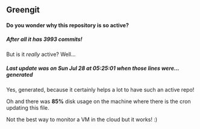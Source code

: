 ## Greengit

#### Do you wonder why this repository is so active?

##### After all it has 3993 commits!

But is it *really* active? Well...

##### Last update was on Sun Jul 28 at 05:25:01 when those lines were... generated

Yes, generated, because it certainly helps a lot to have such an active repo!

Oh and there was **85%** disk usage on the machine
where there is the cron updating this file.

Not the best way to monitor a VM in the cloud but it works! :)
